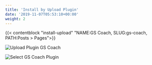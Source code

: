 ```yaml
---
title: 'Install by Upload Plugin'
date: '2019-11-07T05:53:10+00:00'
weight: 2
---
```


{{< contentblock "install-upload" "NAME:GS Coach, SLUG:gs-coach, PATH:Posts &gt; Pages">}}

![Upload Plugin GS Coach](../images/upload-plugin.png)

![Select GS Coach Plugin](../images/select_gs_coach.png)